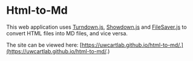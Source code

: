 # Html-to-Md

This web application uses [Turndown.js](https://github.com/domchristie/turndown), [Showdown.js](https://github.com/showdownjs/showdown) and [FileSaver.js](https://github.com/eligrey/FileSaver.js/) to convert HTML files into MD files, and vice versa.

The site can be viewed here: [https://uwcartlab.github.io/html-to-md/.](https://uwcartlab.github.io/html-to-md/.)
